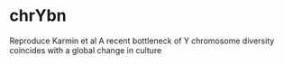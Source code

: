 # chrYbn
Reproduce Karmin et al A recent bottleneck of Y chromosome diversity coincides with a global change in culture 
